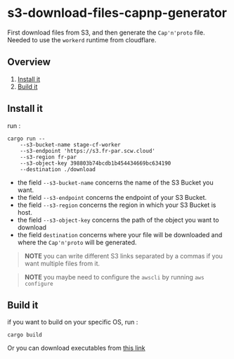 # s3-download-files-capnp-generator

First download files from S3, and then generate the `Cap'n'proto` file.
Needed to use the `workerd` runtime from cloudflare.


## Overview

1. [Install it](#install-it)
2. [Build it](#build-it)

## Install it

run : 
```terminal 
cargo run -- 
    --s3-bucket-name stage-cf-worker 
    --s3-endpoint 'https://s3.fr-par.scw.cloud' 
    --s3-region fr-par 
    --s3-object-key 398803b74bcdb1b454434669bc634190 
    --destination ./download
```
- the field `--s3-bucket-name` concerns the name of the S3 Bucket you want.
- the field `--s3-endpoint` concerns the endpoint of your S3 Bucket.
- the field `--s3-region` concerns the region in which your S3 Bucket is host.
- the field `--s3-object-key` concerns the path of the object you want to download
- the field `destination` concerns where your file will be downloaded and where the `Cap'n'proto` will be generated.

> **NOTE**
> you can write different S3 links separated by a commas if you want multiple files from it.

> **NOTE**
> you maybe need to configure the `awscli` by running `aws configure`

## Build it
if you want to build on your specific OS, run :
```terminal
cargo build
```

Or you can download executables from [this link](https://github.com/clementreiffers/s3-download-files-capnp-generator/releases)
